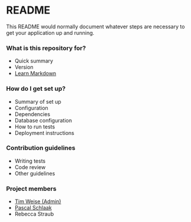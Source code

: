 # README #

This README would normally document whatever steps are necessary to get your application up and running.

### What is this repository for? ###

* Quick summary
* Version
* [Learn Markdown](https://bitbucket.org/tutorials/markdowndemo)

### How do I get set up? ###

* Summary of set up
* Configuration
* Dependencies
* Database configuration
* How to run tests
* Deployment instructions

### Contribution guidelines ###

* Writing tests
* Code review
* Other guidelines

### Project members ###

* [Tim Weise (Admin)](tim.weise@studmail.htw-aalen.de)
* [Pascal Schlaak](pascal.schlaak@studmail.htw-aalen.de)
* Rebecca Straub
